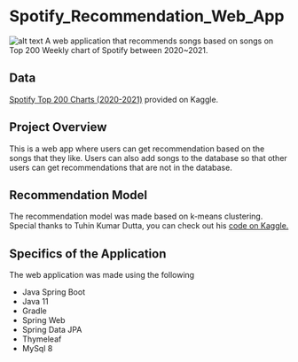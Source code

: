 # Spotify_Recommendation_Web_App
![alt text](https://www.theblackhoof.co.nz/wp-content/uploads/2020/07/spotify-logo-1920x1080_fouoik-1536x865.jpg)
A web application that recommends songs based on songs on Top 200 Weekly chart of Spotify between 2020~2021.


## Data
[Spotify Top 200 Charts (2020-2021)](https://www.kaggle.com/sashankpillai/spotify-top-200-charts-20202021) provided on Kaggle.


## Project Overview
This is a web app where users can get recommendation based on the songs that they like. Users can also add songs to the database so that other users can get recommendations that are not in the database.

## Recommendation Model
The recommendation model was made based on k-means clustering.
Special thanks to Tuhin Kumar Dutta, you can check out his [code on Kaggle.](https://www.kaggle.com/tuhinkumardutta/spotify-song-recommendation)

## Specifics of the Application
The web application was made using the following
* Java Spring Boot
* Java 11
* Gradle
* Spring Web
* Spring Data JPA
* Thymeleaf
* MySql 8